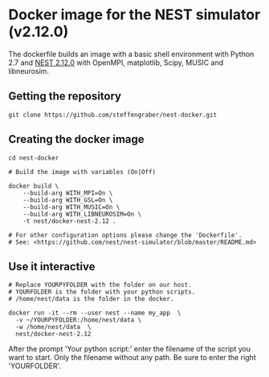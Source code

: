 # Docker image for the NEST simulator (v2.12.0)

The dockerfile builds an image with a basic shell environment with 
Python 2.7 and [NEST 2.12.0](https://github.com/nest/nest-simulator) with 
OpenMPI, matplotlib, Scipy, MUSIC and libneurosim.

## Getting the repository

    git clone https://github.com/steffengraber/nest-docker.git

## Creating the docker image

    cd nest-docker
    
    # Build the image with variables (On|Off)
        
    docker build \
        --build-arg WITH_MPI=On \
        --build-arg WITH_GSL=On \
        --build-arg WITH_MUSIC=On \
        --build-arg WITH_LIBNEUROSIM=On \
        -t nest/docker-nest-2.12 .
    
    # For other configuration options please change the 'Dockerfile'.
    # See: <https://github.com/nest/nest-simulator/blob/master/README.md> 

## Use it interactive


	# Replace YOURPYFOLDER with the folder on our host.
	# YOURFOLDER is the folder with your python scripts.
    # /home/nest/data is the folder in the docker.
    
    docker run -it --rm --user nest --name my_app  \
      -v ~/YOURPYFOLDER:/home/nest/data \
      -w /home/nest/data  \
      nest/docker-nest-2.12

After the prompt 'Your python script:' enter the filename of the script 
you want to start. Only the filename without any path. Be sure to enter 
the right 'YOURFOLDER'.
